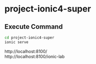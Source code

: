 # project-ionic4-super

## Execute Command

``` bash
cd project-ionic4-super
ionic serve
```
http://localhost:8100/  
http://localhost:8100/ionic-lab

